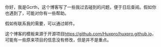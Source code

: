 你好，我是Gcrth，这个博客写了一些我过去碰到的问题，便于日后查阅。假如你也遇到了，可能对你有一些帮助。

假如有联系我的需要，可以通过邮件。

这个博客的模板来源于开源项目<https://github.com/Huxpro/huxpro.github.io>，可能有一些原来项目的信息没有修改，但是并不是重点。